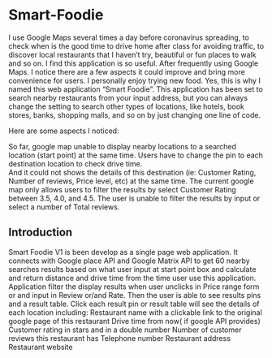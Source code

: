 # Smart-Foodie

I use Google Maps several times a day before coronavirus spreading, to check when is the good time to drive home after class for avoiding traffic, to discover local restaurants that I haven’t try, beautiful or fun places to walk and so on. I find this application is so useful. After frequently using Google Maps. I notice there are a few aspects it could improve and bring more convenience for users. I personally enjoy trying new food. Yes, this is why I named this web application “Smart Foodie”. This application has been set to search nearby restaurants from your input address, but you can always change the setting to search other types of locations, like hotels, book stores, banks, shopping malls, and so on by just changing one line of code.

Here are some aspects I noticed:

So far, google map unable to display nearby locations to a searched location (start point) at the same time. Users have to change the pin to each destination location to check drive time.  
And it could not shows the details of this destination (ie: Customer Rating, Number of reviews, Price level, etc) at the same time.
The current google map only allows users to filter the results by select Customer Rating between 3.5, 4.0, and 4.5.
The user is unable to filter the results by input or select a number of Total reviews.


## Introduction

Smart Foodie V1 is been develop as a single page web application. It connects with Google place API and Google Matrix API to get 60 nearby searches results based on what user input at start point box and calculate and return distance and drive time from the time user use this application.
Application filter the display results when user unclicks in Price range form or and input in Review or/and Rate. Then the user is able to see results pins and a result table. 
Click each result pin or result table will see the details of each location including:
    Restaurant name with a clickable link to the original google page of this restaurant
    Drive time from now( if google API provides)
    Customer rating in stars and in a double number
    Number of customer reviews this restaurant has
    Telephone number
    Restaurant address
    Restaurant website
  

